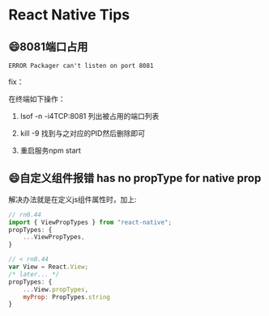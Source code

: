 # React Native Tips


## :smile:8081端口占用
```
ERROR Packager can't listen on port 8081
```
fix：

在终端如下操作：

1. lsof -n -i4TCP:8081 列出被占用的端口列表

2. kill -9 <PID> 找到与之对应的PID然后删除即可

3. 重启服务npm start

## :smile:自定义组件报错 has no propType for native prop
解决办法就是在定义js组件属性时，加上:
```javascript
// rn0.44
import { ViewPropTypes } from "react-native";
propTypes: {
    ...ViewPropTypes,
}

// < rn0.44
var View = React.View;
/* later... */
propTypes: {
    ...View.propTypes,
    myProp: PropTypes.string
}
```



